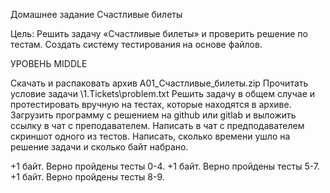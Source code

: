 Домашнее задание
Счастливые билеты

Цель:
Решить задачу «Счастливые билеты» и проверить решение по тестам.
Создать систему тестирования на основе файлов.

УРОВЕНЬ MIDDLE

Скачать и распаковать архив A01_Счастливые_билеты.zip
Прочитать условие задачи \1.Tickets\problem.txt
Решить задачу в общем случае и протестировать вручную на тестах, которые находятся в архиве.
Загрузить программу с решением на github или gitlab и выложить ссылку в чат с преподавателем.
Написать в чат с предподавателем скриншот одного из тестов.
Написать, сколько времени ушло на решение задачи и сколько байт набрано.

+1 байт. Верно пройдены тесты 0-4.
+1 байт. Верно пройдены тесты 5-7.
+1 байт. Верно пройдены тесты 8-9.
